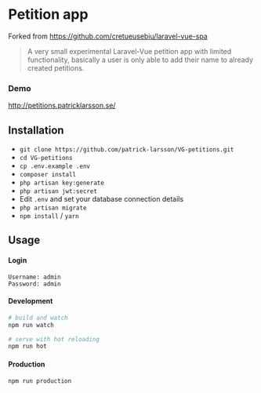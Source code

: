# Petition app

Forked from 
https://github.com/cretueusebiu/laravel-vue-spa


> A very small experimental Laravel-Vue petition app with limited functionality,
basically a user is only able to add their name to already created petitions.

### Demo
http://petitions.patricklarsson.se/


## Installation

- `git clone https://github.com/patrick-larsson/VG-petitions.git`
- `cd VG-petitions`
- `cp .env.example .env`
- `composer install`
- `php artisan key:generate`
- `php artisan jwt:secret`
- Edit `.env` and set your database connection details
- `php artisan migrate`
- `npm install` / `yarn`

## Usage
#### Login
``` 
Username: admin
Password: admin
```

#### Development

```bash
# build and watch
npm run watch

# serve with hot reloading
npm run hot
```

#### Production

```bash
npm run production
```
